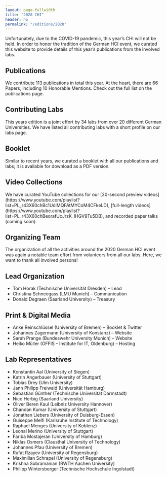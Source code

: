 ```yaml
---
layout: page-fullwidth
title: "2020 CHI"
header: no
permalink: "/editions/2020"
---
```

Unfortunately, due to the COVID-19 pandemic, this year’s CHI will not be held. In order to honor the tradition of the German HCI event, we curated this website to provide details of this year’s publications from the involved labs.

<h2 class="head-text">  Publications</h2>
We contribute 113 publications in total this year. At the heart, there are 66 Papers, including 10
Honorable Mentions. Check out the full list on the publications page.

<h2 class="head-text"> Contributing Labs </h2>
This years edition is a joint effort by 34 labs from over 20 different German Universities. We have listed all contributing labs with a short profile on our labs page.

<h2 class="head-text"> Booklet </h2>
Similar to recent years, we curated a booklet with all our publications and labs; it is available for download as a PDF version.

<h2 class="head-text">  Video Collections </h2>
We have curated YouTube collections for our [30-second preview videos](https://www.youtube.com/playlist?list=PL_r43X60chBc1UdiMQFAtMYCoM4CFkeLD), [full-length videos](https://www.youtube.com/playlist?list=PL_r43X60chBeorafUcJrzK_lHGV9Tu5DB), and recorded paper talks (coming soon).

<h2 class="head-text">  Organizing Team </h2>
The organization of all the activities around the 2020 German HCI event was again a notable team effort from volunteers from all our labs. Here, we want to thank all involved persons!

<h2 class="head-text">  Lead Organization </h2>

- Tom Horak (Technische Universität Dresden) – Lead
- Christina Schneegass (LMU Munich) – Communication
- Donald Degraen (Saarland University) – Treasury

<h2 class="head-text">  Print & Digital Media</h2>

- Anke Reinschlüssel (University of Bremen) – Booklet & Twitter
- Johannes Zagermann (University of Konstanz) – Website
- Sarah Prange (Bundeswehr University Munich) – Website
- Heiko Müller (OFFIS – Institute for IT, Oldenburg) – Hosting

<h2 class="head-text">  Lab Representatives</h2>

- Konstantin Aal (University of Siegen)
- Katrin Angerbauer (University of Stuttgart)
- Tobias Drey (Ulm University)
- Jann Philipp Freiwald (Universität Hamburg)
- Sebastian Günther (Technische Universität Darmstadt)
- Nico Herbig (Saarland University)
- Oliver Beren Kaul (Leibniz University Hannover)
- Chandan Kumar (University of Stuttgart)
- Jonathan Liebers (University of Duisburg-Essen)
- Guiseppe Melfi (Karlsruhe Institute of Technology)
- Raphael Menges (University of Koblenz)
- Leonal Merino (University of Stuttgart)
- Fariba Mostajeran (University of Hamburg)
- Niklas Osmers (Clausthal University of Technology)
- Johannes Pfau (University of Bremen)
- Rufat Rzayev (University of Regensburg)
- Maximilian Schrapel (University of Regensburg)
- Krishna Subramanian (RWTH Aachen University)
- Philipp Wintersberger (Technische Hochschule Ingolstadt)